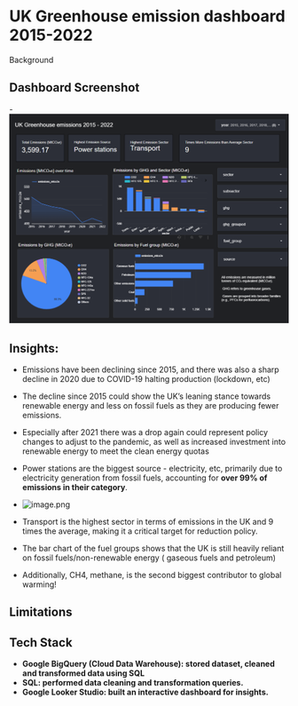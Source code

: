 # UK Greenhouse emission dashboard 2015-2022

Background 

## Dashboard Screenshot 
-![image](lookerstudio_dashboard.png) 

## Insights:

- Emissions have been declining since 2015, and there was also a sharp decline in 2020 due to COVID-19 halting production (lockdown, etc)
- The decline since 2015 could show the UK’s leaning stance towards renewable energy and less on fossil fuels as they are producing fewer emissions.
- Especially after 2021 there was a drop again could represent policy changes to adjust to the pandemic, as well as increased investment into renewable energy to meet the clean energy quotas
- Power stations are the biggest source - electricity, etc, primarily due to electricity generation from fossil fuels, accounting for **over 99% of emissions in their category**.

- ![image.png](attachment:19f33f1a-7afc-4b4c-864f-385498623eff:image.png)
- Transport is the highest sector in terms of emissions in the UK and 9 times the average, making it a critical target for reduction policy.
- The bar chart of the fuel groups shows that the UK is still heavily reliant on fossil fuels/non-renewable energy ( gaseous fuels and petroleum)
- Additionally, CH4, methane, is the second biggest contributor to global warming!

## Limitations 

## Tech Stack 

- **Google BigQuery (Cloud Data Warehouse): stored dataset, cleaned and transformed data using SQL**
- **SQL: performed data cleaning and transformation queries.**
- **Google Looker Studio: built an interactive dashboard for insights.**
